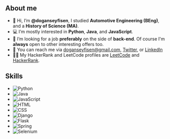 ## About me
- 👋 Hi, I’m **@doganseyfisen**, I studied **Automotive Engineering (BEng)**, and a **History of Science (MA)**.
- 💻 I’m mostly interested in **Python**, **Java**, and **JavaScript**.
- 🔭 I’m looking for a job **preferably** on the side of **back-end**. Of course I'm **always** open to other interesting offers too.
- 📨 You can reach me via doganseyfisen@gmail.com, [Twitter](https://twitter.com/dogan_seyfi_sen), or [LinkedIn](https://www.linkedin.com/in/doganseyfisen)
- 👨‍💻 My HackerRank and LeetCode profiles are [LeetCode](https://leetcode.com/doganseyfisen/) and [HackerRank](https://www.hackerrank.com/doganseyfisen).

## Skills
* ![Python](https://img.shields.io/badge/Python-%2314354C.svg?logo=python&logoColor=white)
* ![Java](https://img.shields.io/badge/Java-%23ED8B00.svg?logo=java&logoColor=white)
* ![JavaScript](https://img.shields.io/badge/JavaScript-%23323330.svg?logo=javascript&logoColor=%23F7DF1E)
* ![HTML](https://img.shields.io/badge/HTML-%23E34F26.svg?logo=html5&logoColor=white)
* ![CSS](https://img.shields.io/badge/CSS-%231572B6.svg?logo=css3&logoColor=white)
* ![Django](https://img.shields.io/badge/Django-%23092E20.svg?logo=django&logoColor=white)
* ![Flask](https://img.shields.io/badge/Flask-%23000.svg?logo=flask&logoColor=white)
* ![Spring](https://img.shields.io/badge/Spring-%236DB33F.svg?logo=spring&logoColor=white)
* ![Selenium](https://img.shields.io/badge/Selenium-%2300A98F.svg?logo=selenium&logoColor=white)
